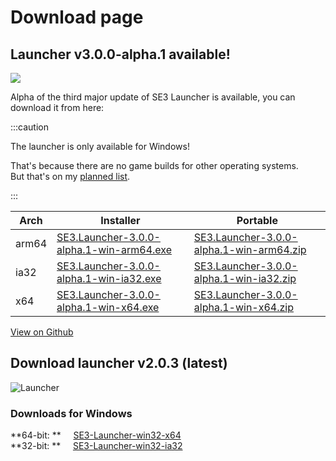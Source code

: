 # Download page

## Launcher v3.0.0-alpha.1 available!

![](https://user-images.githubusercontent.com/81181783/172714927-336e92fa-93d5-48e7-9e36-547e2c3b130e.png)

Alpha of the third major update of SE3 Launcher is available, you can download it from here:

:::caution

The launcher is only available for Windows!

That's because there are no game builds for other operating systems.  
But that's on my [planned list](https://github.com/Space-Eternity-3/SE3-Launcher/projects/1).

:::

| Arch  | Installer                                                                                                                                                             | Portable                                                                                                                                                              |
| ----- | --------------------------------------------------------------------------------------------------------------------------------------------------------------------- | --------------------------------------------------------------------------------------------------------------------------------------------------------------------- |
| arm64 | [SE3.Launcher-3.0.0-alpha.1-win-arm64.exe](https://github.com/Space-Eternity-3/SE3-Launcher/releases/download/3.0.0-alpha.1/SE3.Launcher-3.0.0-alpha.1-win-arm64.exe) | [SE3.Launcher-3.0.0-alpha.1-win-arm64.zip](https://github.com/Space-Eternity-3/SE3-Launcher/releases/download/3.0.0-alpha.1/SE3.Launcher-3.0.0-alpha.1-win-arm64.zip) |
| ia32  | [SE3.Launcher-3.0.0-alpha.1-win-ia32.exe](https://github.com/Space-Eternity-3/SE3-Launcher/releases/download/3.0.0-alpha.1/SE3.Launcher-3.0.0-alpha.1-win-ia32.exe)   | [SE3.Launcher-3.0.0-alpha.1-win-ia32.zip](https://github.com/Space-Eternity-3/SE3-Launcher/releases/download/3.0.0-alpha.1/SE3.Launcher-3.0.0-alpha.1-win-ia32.zip)   |
| x64   | [SE3.Launcher-3.0.0-alpha.1-win-x64.exe](https://github.com/Space-Eternity-3/SE3-Launcher/releases/download/3.0.0-alpha.1/SE3.Launcher-3.0.0-alpha.1-win-x64.exe)     | [SE3.Launcher-3.0.0-alpha.1-win-x64.zip](https://github.com/Space-Eternity-3/SE3-Launcher/releases/download/3.0.0-alpha.1/SE3.Launcher-3.0.0-alpha.1-win-x64.zip)     |

[View on Github](https://github.com/Space-Eternity-3/SE3-Launcher)

## Download launcher v2.0.3 (latest)

![Launcher](/img/launcher-2.png)

### Downloads for Windows

**64-bit: ** &nbsp;&nbsp;&nbsp; [SE3-Launcher-win32-x64](https://github.com/Space-Eternity-3/SE3-Launcher/releases/download/2.0.3/SE3.Launcher-win32-x64.zip)  
**32-bit: ** &nbsp;&nbsp;&nbsp; [SE3-Launcher-win32-ia32](https://github.com/Space-Eternity-3/SE3-Launcher/releases/download/2.0.3/SE3.Launcher-win32-ia32.zip)
